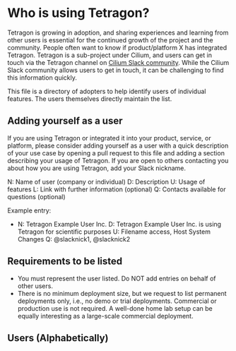 Who is using Tetragon?
====================

Tetragon is growing in adoption, and sharing experiences and learning from other users is essential for the continued growth of the project and the community. People often want to know if product/platform X has integrated Tetragon. Tetragon is a sub-project under Cilium, and users can get in touch via the Tetragon channel on [Cilium Slack community](https://cilium.herokuapp.com/). While the Cilium Slack community allows users to get in touch, it can be challenging to find this information quickly.

This file is a directory of adopters to help identify users of individual features. The users themselves directly maintain the list.

Adding yourself as a user
-------------------------

If you are using Tetragon or integrated it into your product, service, or platform, please consider adding yourself as a user with a quick description of your use case by opening a pull request to this file and adding a section describing your usage of Tetragon. If you are open to others contacting you about how you are using Tetragon, add your Slack nickname.

N: Name of user (company or individual)
D: Description
U: Usage of features
L: Link with further information (optional)
Q: Contacts available for questions (optional)

Example entry:

* N: Tetragon Example User Inc.
  D: Tetragon Example User Inc. is using Tetragon for scientific purposes
  U: Filename access, Host System Changes
  Q: @slacknick1, @slacknick2

Requirements to be listed
-------------------------

* You must represent the user listed. Do NOT add entries on behalf of other users.
* There is no minimum deployment size, but we request to list permanent deployments only, i.e., no demo or trial deployments. Commercial or production use is not required. A well-done home lab setup can be equally interesting as a large-scale commercial deployment.

Users (Alphabetically)
----------------------

